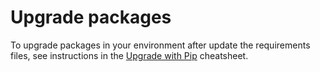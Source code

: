 # Upgrade packages

To upgrade packages in your environment after update the requirements files, see instructions in the [Upgrade with Pip](https://michaelcurrin.github.io/dev-cheatsheets/cheatsheets/package-managers/python/pip/upgrade.html) cheatsheet.
